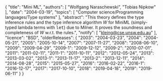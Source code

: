 {
    "title": "Mini ML",
    "authors": [
        "Wolfgang Naraschewski",
        "Tobias Nipkow"
    ],
    "date": "2004-03-19",
    "topics": [
        "Computer science/Programming languages/Type systems"
    ],
    "abstract": "This theory defines the type inference rules and the type inference algorithm <i>W</i> for MiniML (simply-typed lambda terms with <tt>let</tt>) due to Milner. It proves the soundness and completeness of <i>W</i> w.r.t. the rules.",
    "notify": [
        "kleing@cse.unsw.edu.au"
    ],
    "licence": "BSD",
    "olderReleases": {
        "2003": "2004-03-23",
        "2004": "2004-05-21",
        "2005": "2005-10-14",
        "2007": "2007-11-27",
        "2008": "2008-06-10",
        "2009": "2009-04-29",
        "2009-1": "2009-12-12",
        "2009-2": "2010-07-01",
        "2011": "2011-02-11",
        "2011-1": "2011-10-11",
        "2012": "2012-05-24",
        "2013": "2013-03-02",
        "2013-1": "2013-11-17",
        "2013-2": "2013-12-11",
        "2014": "2014-08-28",
        "2015": "2015-05-27",
        "2016": "2016-02-22",
        "2016-1": "2016-12-17",
        "2017": "2017-10-10",
        "2018": "2019-04-18",
        "2019": "2019-06-11"
    }
}